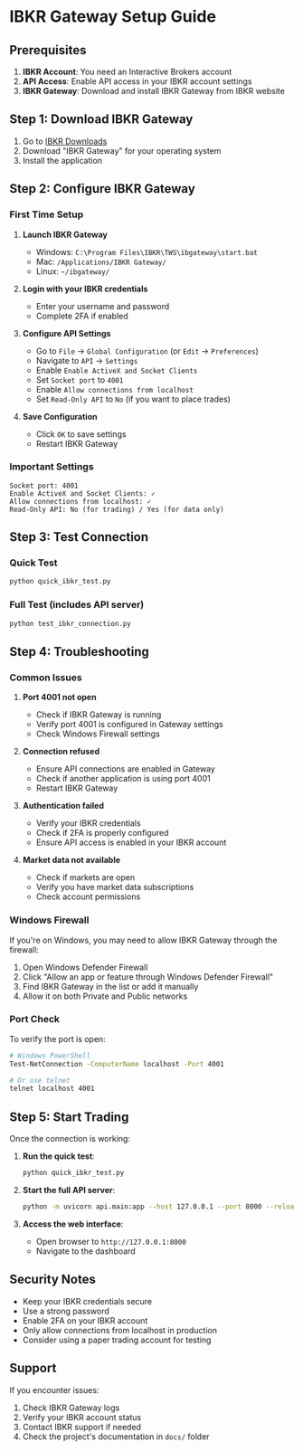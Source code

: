 # IBKR Gateway Setup Guide

## Prerequisites

1. **IBKR Account**: You need an Interactive Brokers account
2. **API Access**: Enable API access in your IBKR account settings
3. **IBKR Gateway**: Download and install IBKR Gateway from IBKR website

## Step 1: Download IBKR Gateway

1. Go to [IBKR Downloads](https://www.interactivebrokers.com/en/trading/ib-api.php)
2. Download "IBKR Gateway" for your operating system
3. Install the application

## Step 2: Configure IBKR Gateway

### First Time Setup

1. **Launch IBKR Gateway**
   - Windows: `C:\Program Files\IBKR\TWS\ibgateway\start.bat`
   - Mac: `/Applications/IBKR Gateway/`
   - Linux: `~/ibgateway/`

2. **Login with your IBKR credentials**
   - Enter your username and password
   - Complete 2FA if enabled

3. **Configure API Settings**
   - Go to `File` → `Global Configuration` (or `Edit` → `Preferences`)
   - Navigate to `API` → `Settings`
   - Enable `Enable ActiveX and Socket Clients`
   - Set `Socket port` to `4001`
   - Enable `Allow connections from localhost`
   - Set `Read-Only API` to `No` (if you want to place trades)

4. **Save Configuration**
   - Click `OK` to save settings
   - Restart IBKR Gateway

### Important Settings

```
Socket port: 4001
Enable ActiveX and Socket Clients: ✓
Allow connections from localhost: ✓
Read-Only API: No (for trading) / Yes (for data only)
```

## Step 3: Test Connection

### Quick Test
```bash
python quick_ibkr_test.py
```

### Full Test (includes API server)
```bash
python test_ibkr_connection.py
```

## Step 4: Troubleshooting

### Common Issues

1. **Port 4001 not open**
   - Check if IBKR Gateway is running
   - Verify port 4001 is configured in Gateway settings
   - Check Windows Firewall settings

2. **Connection refused**
   - Ensure API connections are enabled in Gateway
   - Check if another application is using port 4001
   - Restart IBKR Gateway

3. **Authentication failed**
   - Verify your IBKR credentials
   - Check if 2FA is properly configured
   - Ensure API access is enabled in your IBKR account

4. **Market data not available**
   - Check if markets are open
   - Verify you have market data subscriptions
   - Check account permissions

### Windows Firewall

If you're on Windows, you may need to allow IBKR Gateway through the firewall:

1. Open Windows Defender Firewall
2. Click "Allow an app or feature through Windows Defender Firewall"
3. Find IBKR Gateway in the list or add it manually
4. Allow it on both Private and Public networks

### Port Check

To verify the port is open:
```bash
# Windows PowerShell
Test-NetConnection -ComputerName localhost -Port 4001

# Or use telnet
telnet localhost 4001
```

## Step 5: Start Trading

Once the connection is working:

1. **Run the quick test**:
   ```bash
   python quick_ibkr_test.py
   ```

2. **Start the full API server**:
   ```bash
   python -m uvicorn api.main:app --host 127.0.0.1 --port 8000 --reload
   ```

3. **Access the web interface**:
   - Open browser to `http://127.0.0.1:8000`
   - Navigate to the dashboard

## Security Notes

- Keep your IBKR credentials secure
- Use a strong password
- Enable 2FA on your IBKR account
- Only allow connections from localhost in production
- Consider using a paper trading account for testing

## Support

If you encounter issues:

1. Check IBKR Gateway logs
2. Verify your IBKR account status
3. Contact IBKR support if needed
4. Check the project's documentation in `docs/` folder

